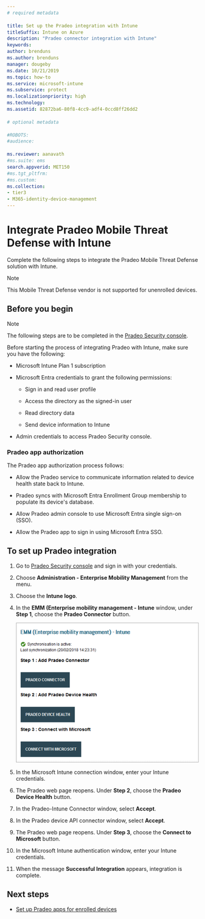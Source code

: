 ```yaml
---
# required metadata

title: Set up the Pradeo integration with Intune
titleSuffix: Intune on Azure
description: "Pradeo connector integration with Intune"
keywords:
author: brenduns
ms.author: brenduns
manager: dougeby
ms.date: 10/21/2019
ms.topic: how-to
ms.service: microsoft-intune
ms.subservice: protect
ms.localizationpriority: high
ms.technology:
ms.assetid: 82872ba6-80f8-4cc9-adf4-0ccd8ff26dd2

# optional metadata

#ROBOTS:
#audience:

ms.reviewer: aanavath
#ms.suite: ems
search.appverid: MET150
#ms.tgt_pltfrm:
#ms.custom:
ms.collection:
- tier3
- M365-identity-device-management
---
```


# Integrate Pradeo Mobile Threat Defense with Intune

Complete the following steps to integrate the Pradeo Mobile Threat Defense solution with Intune.

> [!NOTE]  
> This Mobile Threat Defense vendor is not supported for unenrolled devices.

## Before you begin

> [!NOTE]
> The following steps are to be completed in the [Pradeo Security console](https://pradeo-security.com/).

Before starting the process of integrating Pradeo with Intune, make sure you have the following:

- Microsoft Intune Plan 1 subscription

- Microsoft Entra credentials to grant the following permissions:

  - Sign in and read user profile

  - Access the directory as the signed-in user

  - Read directory data

  - Send device information to Intune

- Admin credentials to access Pradeo Security console.

### Pradeo app authorization

The Pradeo app authorization process follows:

- Allow the Pradeo service to communicate information related to device health state back to Intune.

- Pradeo syncs with Microsoft Entra Enrollment Group membership to populate its device's database.

- Allow Pradeo admin console to use Microsoft Entra single sign-on (SSO).

- Allow the Pradeo app to sign in using Microsoft Entra SSO.

## To set up Pradeo integration

1. Go to [Pradeo Security console](https://pradeo-security.com/) and sign in with your credentials.

2. Choose **Administration - Enterprise Mobility Management** from the menu.

3. Choose the **Intune logo**.

4. In the **EMM (Enterprise mobility management - Intune** window, under **Step 1**, choose the **Pradeo Connector** button. 

    ![Screenshot of the Pradeo EMM Intune window](./media/pradeo-mtd-connector-integration/pradeo_setup.png)

5. In the Microsoft Intune connection window, enter your Intune credentials.

5. The Pradeo web page reopens. Under **Step 2**, choose the **Pradeo Device Health** button.

7. In the Pradeo-Intune Connector window, select **Accept**. 

8. In the Pradeo device API connector window, select **Accept**.

9. The Pradeo web page reopens. Under **Step 3**, choose the **Connect to Microsoft** button. 

10. In the Microsoft Intune authentication window, enter your Intune credentials.

11. When the message **Successful Integration** appears, integration is complete.

## Next steps

- [Set up Pradeo apps for enrolled devices](mtd-apps-ios-app-configuration-policy-add-assign.md)
